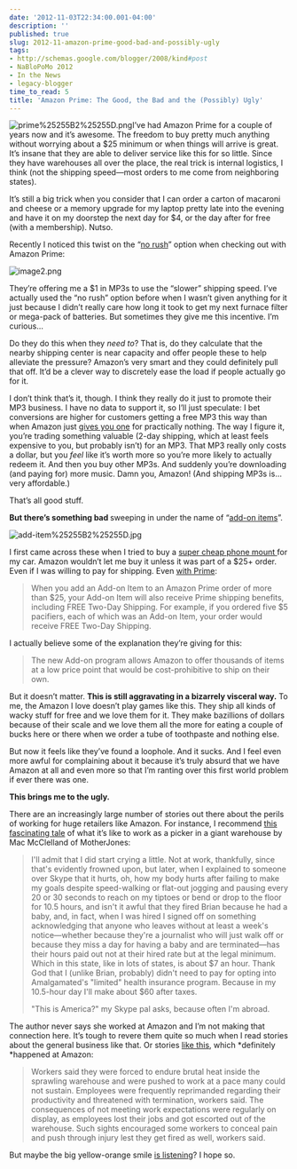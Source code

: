 ```yaml
---
date: '2012-11-03T22:34:00.001-04:00'
description: ''
published: true
slug: 2012-11-amazon-prime-good-bad-and-possibly-ugly
tags:
- http://schemas.google.com/blogger/2008/kind#post
- NaBloPoMo 2012
- In the News
- legacy-blogger
time_to_read: 5
title: 'Amazon Prime: The Good, the Bad and the (Possibly) Ugly'
---
```



![prime%25255B2%25255D.png](prime%25255B2%25255D.png)I’ve had Amazon Prime for a couple of years now and it’s awesome. The freedom to buy pretty much anything without worrying about a $25 minimum or when things will arrive is great. It’s insane that they are able to deliver service like this for so little. Since they have warehouses all over the place, the real trick is internal logistics, I think (not the shipping speed—most orders to me come from neighboring states). 

It’s still a big trick when you consider that I can order a carton of macaroni and cheese or a memory upgrade for my laptop pretty late into the evening and have it on my doorstep the next day for $4, or the day after for free (with a membership). Nutso.

Recently I noticed this twist on the “<a href="http://www.amazon.com/gp/help/customer/display.html/ref=hp_navbox_overview_norush?nodeId=200444160#norush">no rush</a>” option when checking out with Amazon Prime:

![image2.png](image2.png)</a>

They’re offering me a $1 in MP3s to use the “slower” shipping speed. I’ve actually used the “no rush” option before when I wasn’t given anything for it just because I didn’t really care how long it took to get my next furnace filter or mega-pack of batteries. But sometimes they give me this incentive. I’m curious…

Do they do this when they *need to*? That is, do they calculate that the nearby shipping center is near capacity and offer people these to help alleviate the pressure? Amazon’s very smart and they could definitely pull that off. It’d be a clever way to discretely ease the load if people actually go for it.

I don’t think that’s it, though. I think they really do it just to promote their MP3 business. I have no data to support it, so I’ll just speculate: I bet conversions are higher for customers getting a free MP3 this way than when Amazon just <a href="http://www.amazon.com/gp/feature.html?ie=UTF8&amp;docId=1000740381">gives you one</a> for practically nothing. The way I figure it, you’re trading something valuable (2-day shipping, which at least feels expensive to you, but probably isn’t) for an MP3. That MP3 really only costs a dollar, but you *feel* like it’s worth more so you’re more likely to actually redeem it. And then you buy other MP3s. And suddenly you’re downloading (and paying for) more music. Damn you, Amazon! (And shipping MP3s is…very affordable.)

That’s all good stuff. 

<strong>But there’s something bad </strong>sweeping in under the name of “<a href="http://www.amazon.com/gp/help/customer/display.html?nodeId=200876660">add-on items</a>”. 

![add-item%25255B2%25255D.jpg](add-item%25255B2%25255D.jpg)

I first came across these when I tried to buy a <a href="http://www.amazon.com/Wazes-Universal-Mount-your-Smartphone/dp/B004O7S7Z0">super cheap phone mount </a>for my car. Amazon wouldn’t let me buy it unless it was part of a $25+ order. Even if I was willing to pay for shipping. Even <a href="http://www.amazon.com/gp/help/customer/display.html?ie=UTF8&amp;nodeId=200876660#prime">with Prime</a>:
<blockquote> 

When you add an Add-on Item to an Amazon Prime order of more than $25, your Add-on Item will also receive Prime shipping benefits, including FREE Two-Day Shipping. For example, if you ordered five $5 pacifiers, each of which was an Add-on Item, your order would receive FREE Two-Day Shipping.
</blockquote>

I actually believe some of the explanation they’re giving for this: 
<blockquote> 

The new Add-on program allows Amazon to offer thousands of items at a low price point that would be cost-prohibitive to ship on their own.
</blockquote>

But it doesn’t matter. <strong>This is still aggravating in a bizarrely visceral way.</strong> To me, the Amazon I love doesn’t play games like this. They ship all kinds of wacky stuff for free and we love them for it. They make bazillions of dollars because of their scale and we love them all the more for eating a couple of bucks here or there when we order a tube of toothpaste and nothing else. 

But now it feels like they’ve found a loophole. And it sucks. And I feel even more awful for complaining about it because it’s truly absurd that we have Amazon at all and even more so that I’m ranting over this first world problem if ever there was one.

<strong>This brings me to the ugly.</strong>

There are an increasingly large number of stories out there about the perils of working for huge retailers like Amazon. For instance, I recommend <a href="http://www.motherjones.com/politics/2012/02/mac-mcclelland-free-online-shipping-warehouses-labor">this fascinating tale</a> of what it’s like to work as a picker in a giant warehouse by Mac McClelland of MotherJones:
<blockquote> 

I'll admit that I did start crying a little. Not at work, thankfully, since that's evidently frowned upon, but later, when I explained to someone over Skype that it hurts, oh, how my body hurts after failing to make my goals despite speed-walking or flat-out jogging and pausing every 20 or 30 seconds to reach on my tiptoes or bend or drop to the floor for 10.5 hours, and isn't it awful that they fired Brian because he had a baby, and, in fact, when I was hired I signed off on something acknowledging that anyone who leaves without at least a week's notice—whether because they're a journalist who will just walk off or because they miss a day for having a baby and are terminated—has their hours paid out not at their hired rate but at the legal minimum. Which in this state, like in lots of states, is about $7 an hour. Thank God that I (unlike Brian, probably) didn't need to pay for opting into Amalgamated's &quot;limited&quot; health insurance program. Because in my 10.5-hour day I'll make about $60 after taxes.  

&quot;This is America?&quot; my Skype pal asks, because often I'm abroad.
</blockquote>

The author never says she worked at Amazon and I’m not making that connection here. It’s tough to revere them quite so much when I read stories about the general business like that. Or stories <a href="http://www.mcall.com/news/local/amazon/mc-allentown-amazon-complaints-20110917,0,6503103.story">like this</a>, which *definitely *happened at Amazon:
<blockquote> 

Workers said they were forced to endure brutal heat inside the sprawling warehouse and were pushed to work at a pace many could not sustain. Employees were frequently reprimanded regarding their productivity and threatened with termination, workers said. The consequences of not meeting work expectations were regularly on display, as employees lost their jobs and got escorted out of the warehouse. Such sights encouraged some workers to conceal pain and push through injury lest they get fired as well, workers said.
</blockquote>

But maybe the big yellow-orange smile <a href="http://theweek.com/article/index/230950/amazons-worker-education-program-a-sweatshop-cover-up">is listening</a>? I hope so.